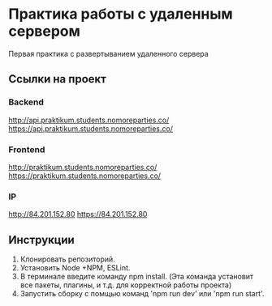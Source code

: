# Практика работы с удаленным сервером
Первая практика с развертыванием удаленного сервера

## Ссылки на проект
### Backend
http://api.praktikum.students.nomoreparties.co/
https://api.praktikum.students.nomoreparties.co/
### Frontend
http://praktikum.students.nomoreparties.co/
https://praktikum.students.nomoreparties.co/
### IP
http://84.201.152.80
https://84.201.152.80

## Инструкции
1. Клонировать репозиторий.
2. Установить Node +NPM, ESLint.
3. В терминале введите команду npm install. (Эта команда установит все пакеты, плагины, и т.д. для корректной работы проекта)
4. Запустить сборку с помщью команд 'npm run dev' или 'npm run start'.
